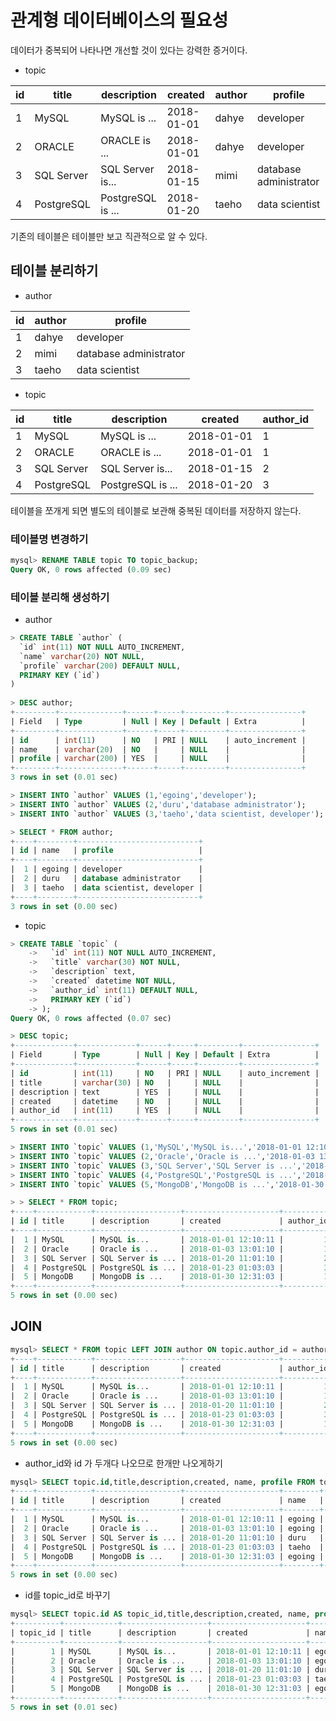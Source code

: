 # 관계형 데이터베이스의 필요성

데이터가 중복되어 나타나면 개선할 것이 있다는 강력한 증거이다.
- topic

| id   | title      | description       | created    | author | profile                |
| ---- | ---------- | ----------------- | ---------- | ------ | ---------------------- |
| 1    | MySQL      | MySQL is ...      | 2018-01-01 | dahye  | developer              |
| 2    | ORACLE     | ORACLE is ...     | 2018-01-01 | dahye  | developer              |
| 3    | SQL Server | SQL Server is...  | 2018-01-15 | mimi   | database administrator |
| 4    | PostgreSQL | PostgreSQL is ... | 2018-01-20 | taeho  | data scientist         |

기존의 테이블은 테이블만 보고 직관적으로 알 수 있다.



## 테이블 분리하기

- author

| id   | author | profile                |
| ---- | ------ | ---------------------- |
| 1    | dahye  | developer              |
| 2    |mimi   | database administrator |
| 3    |taeho  | data scientist         |

- topic

| id   | title      | description       | created    | author_id|
| ---- | ---------- | ----------------- | ---------- | ---------------------- |
| 1    | MySQL      | MySQL is ...      | 2018-01-01 | 1 |
| 2    | ORACLE     | ORACLE is ...     | 2018-01-01 |1  |
| 3    | SQL Server | SQL Server is...  | 2018-01-15 | 2 |
| 4    | PostgreSQL | PostgreSQL is ... | 2018-01-20 | 3 |

테이블을 쪼개게 되면 별도의 테이블로 보관해 중복된 데이터를 저장하지 않는다.



### 테이블명 변경하기

```sql
mysql> RENAME TABLE topic TO topic_backup;
Query OK, 0 rows affected (0.09 sec)
```



### 테이블 분리해 생성하기

- author

```sql
> CREATE TABLE `author` (
  `id` int(11) NOT NULL AUTO_INCREMENT,
  `name` varchar(20) NOT NULL,
  `profile` varchar(200) DEFAULT NULL,
  PRIMARY KEY (`id`)
) 
 
> DESC author;
+---------+--------------+------+-----+---------+----------------+
| Field   | Type         | Null | Key | Default | Extra          |
+---------+--------------+------+-----+---------+----------------+
| id      | int(11)      | NO   | PRI | NULL    | auto_increment |
| name    | varchar(20)  | NO   |     | NULL    |                |
| profile | varchar(200) | YES  |     | NULL    |                |
+---------+--------------+------+-----+---------+----------------+
3 rows in set (0.01 sec)

> INSERT INTO `author` VALUES (1,'egoing','developer');
> INSERT INTO `author` VALUES (2,'duru','database administrator');
> INSERT INTO `author` VALUES (3,'taeho','data scientist, developer');

> SELECT * FROM author;
+----+--------+---------------------------+
| id | name   | profile                   |
+----+--------+---------------------------+
|  1 | egoing | developer                 |
|  2 | duru   | database administrator    |
|  3 | taeho  | data scientist, developer |
+----+--------+---------------------------+
3 rows in set (0.00 sec)
```



- topic

```sql
> CREATE TABLE `topic` (
    ->   `id` int(11) NOT NULL AUTO_INCREMENT,
    ->   `title` varchar(30) NOT NULL,
    ->   `description` text,
    ->   `created` datetime NOT NULL,
    ->   `author_id` int(11) DEFAULT NULL,
    ->   PRIMARY KEY (`id`)
    -> );
Query OK, 0 rows affected (0.07 sec)

> DESC topic;
+-------------+-------------+------+-----+---------+----------------+
| Field       | Type        | Null | Key | Default | Extra          |
+-------------+-------------+------+-----+---------+----------------+
| id          | int(11)     | NO   | PRI | NULL    | auto_increment |
| title       | varchar(30) | NO   |     | NULL    |                |
| description | text        | YES  |     | NULL    |                |
| created     | datetime    | NO   |     | NULL    |                |
| author_id   | int(11)     | YES  |     | NULL    |                |
+-------------+-------------+------+-----+---------+----------------+
5 rows in set (0.01 sec)

> INSERT INTO `topic` VALUES (1,'MySQL','MySQL is...','2018-01-01 12:10:11',1);
> INSERT INTO `topic` VALUES (2,'Oracle','Oracle is ...','2018-01-03 13:01:10',1);
> INSERT INTO `topic` VALUES (3,'SQL Server','SQL Server is ...','2018-01-20 11:01:10',2);
> INSERT INTO `topic` VALUES (4,'PostgreSQL','PostgreSQL is ...','2018-01-23 01:03:03',3);
> INSERT INTO `topic` VALUES (5,'MongoDB','MongoDB is ...','2018-01-30 12:31:03',1);

> > SELECT * FROM topic;
+----+------------+-------------------+---------------------+-----------+
| id | title      | description       | created             | author_id |
+----+------------+-------------------+---------------------+-----------+
|  1 | MySQL      | MySQL is...       | 2018-01-01 12:10:11 |         1 |
|  2 | Oracle     | Oracle is ...     | 2018-01-03 13:01:10 |         1 |
|  3 | SQL Server | SQL Server is ... | 2018-01-20 11:01:10 |         2 |
|  4 | PostgreSQL | PostgreSQL is ... | 2018-01-23 01:03:03 |         3 |
|  5 | MongoDB    | MongoDB is ...    | 2018-01-30 12:31:03 |         1 |
+----+------------+-------------------+---------------------+-----------+
5 rows in set (0.00 sec)
```



## JOIN

```sql
mysql> SELECT * FROM topic LEFT JOIN author ON topic.author_id = author.id;
+----+------------+-------------------+---------------------+-----------+------+--------+---------------------------+
| id | title      | description       | created             | author_id | id   | name   | profile                   |
+----+------------+-------------------+---------------------+-----------+------+--------+---------------------------+
|  1 | MySQL      | MySQL is...       | 2018-01-01 12:10:11 |         1 |    1 | egoing | developer                 |
|  2 | Oracle     | Oracle is ...     | 2018-01-03 13:01:10 |         1 |    1 | egoing | developer                 |
|  3 | SQL Server | SQL Server is ... | 2018-01-20 11:01:10 |         2 |    2 | duru   | database administrator    |
|  4 | PostgreSQL | PostgreSQL is ... | 2018-01-23 01:03:03 |         3 |    3 | taeho  | data scientist, developer |
|  5 | MongoDB    | MongoDB is ...    | 2018-01-30 12:31:03 |         1 |    1 | egoing | developer                 |
+----+------------+-------------------+---------------------+-----------+------+--------+---------------------------+
5 rows in set (0.00 sec)
```

- author_id와 id 가 두개다 나오므로 한개만 나오게하기

```sql
mysql> SELECT topic.id,title,description,created, name, profile FROM topic LEFT JOIN author ON topic.author_id = author.id;
+----+------------+-------------------+---------------------+--------+---------------------------+
| id | title      | description       | created             | name   | profile                   |
+----+------------+-------------------+---------------------+--------+---------------------------+
|  1 | MySQL      | MySQL is...       | 2018-01-01 12:10:11 | egoing | developer                 |
|  2 | Oracle     | Oracle is ...     | 2018-01-03 13:01:10 | egoing | developer                 |
|  3 | SQL Server | SQL Server is ... | 2018-01-20 11:01:10 | duru   | database administrator    |
|  4 | PostgreSQL | PostgreSQL is ... | 2018-01-23 01:03:03 | taeho  | data scientist, developer |
|  5 | MongoDB    | MongoDB is ...    | 2018-01-30 12:31:03 | egoing | developer                 |
+----+------------+-------------------+---------------------+--------+---------------------------+
5 rows in set (0.00 sec)

```

- id를 topic_id로 바꾸기

```sql
mysql> SELECT topic.id AS topic_id,title,description,created, name, profile FROM topic LEFT JOIN author ON topic.author_id = author.id;
+----------+------------+-------------------+---------------------+--------+---------------------------+
| topic_id | title      | description       | created             | name   | profile                   |
+----------+------------+-------------------+---------------------+--------+---------------------------+
|        1 | MySQL      | MySQL is...       | 2018-01-01 12:10:11 | egoing | developer                 |
|        2 | Oracle     | Oracle is ...     | 2018-01-03 13:01:10 | egoing | developer                 |
|        3 | SQL Server | SQL Server is ... | 2018-01-20 11:01:10 | duru   | database administrator    |
|        4 | PostgreSQL | PostgreSQL is ... | 2018-01-23 01:03:03 | taeho  | data scientist, developer |
|        5 | MongoDB    | MongoDB is ...    | 2018-01-30 12:31:03 | egoing | developer                 |
+----------+------------+-------------------+---------------------+--------+---------------------------+
5 rows in set (0.01 sec)
```

